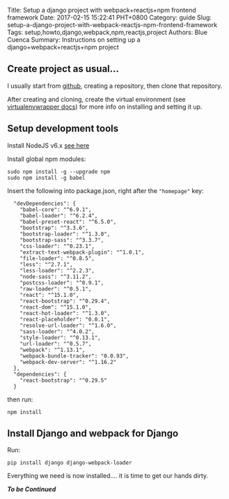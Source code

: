 Title: Setup a django project with webpack+reactjs+npm frontend framework
Date: 2017-02-15 15:22:41 PHT+0800
Category: guide
Slug: setup-a-django-project-with-webpack-reactjs-npm-frontend-framework
Tags: setup,howto,django,webpack,npm,reactjs,project
Authors: Blue Cuenca
Summary: Instructions on setting up a django+webpack+reactjs+npm project


<!-- start here -->
## Create project as usual...  
 
I usually start from [github][1], creating a repository, then clone that repository.

After creating and cloning, create the virtual environment (see [virtualenvwrapper docs][2]) for more info on installing and setting it up.

## Setup development tools


Install NodeJS v6.x [see here][3]


Install global npm modules:


```
sudo npm install -g --upgrade npm 
sudo npm install -g babel
```




Insert the following into package.json, right after the ```"homepage"``` key:

```
  "devDependencies": {
    "babel-core": "^6.9.1",
    "babel-loader": "^6.2.4",
    "babel-preset-react": "^6.5.0",
    "bootstrap": "^3.3.6",
    "bootstrap-loader": "^1.3.0",
    "bootstrap-sass": "^3.3.7",
    "css-loader": "^0.23.1",
    "extract-text-webpack-plugin": "^1.0.1",
    "file-loader": "^0.8.5",
    "less": "^2.7.1",
    "less-loader": "^2.2.3",
    "node-sass": "^3.11.2",
    "postcss-loader": "^0.9.1",
    "raw-loader": "^0.5.1",
    "react": "^15.1.0",
    "react-bootstrap": "^0.29.4",
    "react-dom": "^15.1.0",
    "react-hot-loader": "^1.3.0",
    "react-placeholder": "0.0.1",
    "resolve-url-loader": "^1.6.0",
    "sass-loader": "^4.0.2",
    "style-loader": "^0.13.1",
    "url-loader": "^0.5.7",
    "webpack": "^1.13.1",
    "webpack-bundle-tracker": "0.0.93",
    "webpack-dev-server": "^1.16.2"
  },
  "dependencies": {
    "react-bootstrap": "^0.29.5"
  }
```

then run:

```
npm install
```

## Install Django and webpack for Django

Run:
```
pip install django django-webpack-loader
```

Everything we need is now installed....  it is time to get our hands dirty.


***To be Continued***

[1]: http://www.github.com
[2]: http://virtualenvwrapper.readthedocs.io/en/latest/install.html
[3]: http://askubuntu.com/a/635469/334127
